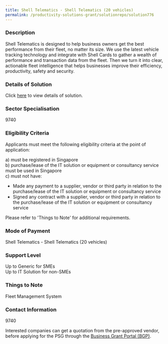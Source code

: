 ```yaml
---
title: Shell Telematics - Shell Telematics (20 vehicles)
permalink: /productivity-solutions-grant/solutionrepo/solution776
---
```


### Description

Shell Telematics is designed to help business owners get the best performance from their fleet, no matter its size.  We use the latest vehicle tracking technology and integrate with Shell Cards to gather a wealth of performance and transaction data from the fleet. Then we turn it into clear, actionable fleet intelligence that helps businesses improve their efficiency, productivity, safety and security.

### Details of Solution

Click <a href='SHELL EASTERN PETROLEUM (PTE) LTD' target='_blank' rel='noopener'>here</a> to view details of solution.

### Sector Specialisation

 9740 

### Eligibility Criteria

Applicants must meet the following eligibility criteria at the point of application:

a) must be registered in Singapore <br>
b) purchase/lease of the IT solution or equipment or consultancy service must be used in Singapore <br>
c) must not have:
- Made any payment to a supplier, vendor or third party in relation to the purchase/lease of the IT solution or equipment or consultancy service
- Signed any contract with a supplier, vendor or third party in relation to the purchase/lease of the IT solution or equipment or consultancy service

Please refer to 'Things to Note' for additional requirements.

### Mode of Payment
Shell Telematics - Shell Telematics (20 vehicles)

### Support Level
Up to Generic for SMEs <br>
Up to IT Solution for non-SMEs

### Things to Note
Fleet Management System

### Contact Information
9740

Interested companies can get a quotation from the pre-approved vendor, before applying for the PSG through the <a target='_blank' rel='noopener' href='https://www.businessgrants.gov.sg/'>Business Grant Portal (BGP)</a>.
